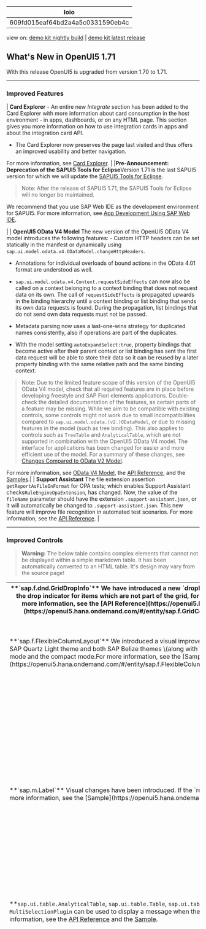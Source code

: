 <!-- loio609fd015eaf64bd2a4a5c0331590eb4c -->

| loio |
| -----|
| 609fd015eaf64bd2a4a5c0331590eb4c |

<div id="loio">

view on: [demo kit nightly build](https://openui5nightly.hana.ondemand.com/#/topic/609fd015eaf64bd2a4a5c0331590eb4c) | [demo kit latest release](https://openui5.hana.ondemand.com/#/topic/609fd015eaf64bd2a4a5c0331590eb4c)</div>

## What's New in OpenUI5 1.71

With this release OpenUI5 is upgraded from version 1.70 to 1.71.

***

<a name="loio609fd015eaf64bd2a4a5c0331590eb4c__section_qwl_pb5_zcb"/>

### Improved Features

| **Card Explorer** -   An entire new *Integrate* section has been added to the Card Explorer with more information about card consumption in the host environment - in apps, dashboards, or on any HTML page. This section gives you more information on how to use integration cards in apps and about the integration card API.

-   The Card Explorer now preserves the page last visited and thus offers an improved usability and better navigation.

 For more information, see [Card Explorer](https://openui5.hana.ondemand.com/test-resources/sap/ui/integration/demokit/cardExplorer/index.html). |
|**Pre-Announcement: Deprecation of the SAPUI5 Tools for Eclipse**Version 1.71 is the last SAPUI5 version for which we will update the [SAPUI5 Tools for Eclipse](https://tools.hana.ondemand.com/#sapui5).

> Note:
> After the release of SAPUI5 1.71, the SAPUI5 Tools for Eclipse will no longer be maintained.
> 
> 

We recommend that you use SAP Web IDE as the development environment for SAPUI5. For more information, see [App Development Using SAP Web IDE](App_Development_Using_SAP_Web_IDE_13ced94.md).

|
| **OpenUI5 OData V4 Model** The new version of the OpenUI5 OData V4 model introduces the following features: -   Custom HTTP headers can be set statically in the manifest or dynamically using `sap.ui.model.odata.v4.ODataModel.changeHttpHeaders`.

-   Annotations for individual overloads of bound actions in the OData 4.01 format are understood as well.

-   `sap.ui.model.odata.v4.Context.requestSideEffects` can now also be called on a context belonging to a context binding that does not request data on its own. The call of `requestSideEffects` is propagated upwards in the binding hierarchy until a context binding or list binding that sends its own data requests is found. During the propagation, list bindings that do not send own data requests must not be passed.

-   Metadata parsing now uses a last-one-wins strategy for duplicated names consistently, also if operations are part of the duplicates.

-   With the model setting `autoExpandSelect:true`, property bindings that become active after their parent context or list binding has sent the first data request will be able to store their data so it can be reused by a later property binding with the same relative path and the same binding context.


 > Note:
> Due to the limited feature scope of this version of the OpenUI5 OData V4 model, check that all required features are in place before developing freestyle and SAP Fiori elements applications. Double-check the detailed documentation of the features, as certain parts of a feature may be missing. While we aim to be compatible with existing controls, some controls might not work due to small incompatibilities compared to `sap.ui.model.odata.(v2.)ODataModel`, or due to missing features in the model \(such as tree binding\). This also applies to controls such as `TreeTable` and `AnalyticalTable`, which are not supported in combination with the OpenUI5 OData V4 model. The interface for applications has been changed for easier and more efficient use of the model. For a summary of these changes, see [Changes Compared to OData V2 Model](Changes_Compared_to_OData_V2_Model_abd4d7c.md).
> 
> 

 For more information, see [OData V4 Model](OData_V4_Model_5de13cf.md), the [API Reference](https://openui5.hana.ondemand.com/#/api/sap.ui.model.odata.v4), and the [Samples](https://openui5.hana.ondemand.com/#/entity/sap.ui.model.odata.v4.ODataModel).|
| **Support Assistant** The file extension assertion `getReportAsFileInFormat` for OPA tests; which enables Support Assistant checks`RuleEngineOpaExtension`, has changed. Now, the value of the `fileName` parameter should have the extension `.support-assistant.json`, or it will automatically be changed to `.support-assistant.json`. This new feature will improve file recognition in automated test scenarios. For more information, see the [API Reference](https://openui5.hana.ondemand.com/#/api/sap.ui.core.support.RuleEngineOpaAssertions/methods/sap.ui.core.support.RuleEngineOpaAssertions.getReportAsFileInFormat). |

***

<a name="loio609fd015eaf64bd2a4a5c0331590eb4c__section_rqn_wd5_zcb"/>

### Improved Controls

 > **Warning:** The below table contains complex elements that cannot not be displayed within a simple markdown table. It has been automatically converted to an HTML table. It's design may vary from the source page!

<table>
	<thead>
		<tr>
			<th> **`sap.f.dnd.GridDropInfo`** We have introduced a new `dropIndicatorSize` property. It allows the app developer to specify the size of the drop indicator for items which are not part of the grid, for example, if a flat list item is dragged over an `sap.f.GridContainer`. For more information, see the [API Reference](https://openui5.hana.ondemand.com/#/api/sap.f.dnd.GridDropInfo) and the [Sample](https://openui5.hana.ondemand.com/#/entity/sap.f.GridContainer/sample/sap.f.sample.GridContainerDragAndDropFromList). </th>
		<tr>
			<td> **`sap.f.FlexibleColumnLayout`** We introduced a visual improvement of the column separator to enhance its visibility. It is applied to the SAP Quartz Light theme and both SAP Belize themes \(along with the high-contrast themes\), and there are no differences between the cozy mode and the compact mode.For more information, see the [Sample](https://openui5.hana.ondemand.com/#/entity/sap.f.FlexibleColumnLayout/sample/sap.f.sample.FlexibleColumnLayoutWithTwoColumnStart). </td>
			<td> **`sap.f.GridContainer`** This control is no longer experimental, but some properties, methods, and aggregations are still in experimental state.For more information, see the [API Reference](https://openui5.hana.ondemand.com/#/api/sap.f.GridContainer). </td>
			<td> **`sap.m.Dialog, sap.m.IconTabBar`, and `sap.m.Input`** Visual improvements based on the latest SAP Fiori Design Guidelines were implemented for the SAP Quartz Light theme.

 -   `sap.m.Dialog` - button stretching on mobile phones has been removed.
 -   `sap.m.Input` - `Success` semantic state border is now 1 px for both the SAP Quartz Light and SAP Belize themes.
 -   `sap.m.IconTabBar` - top, right, and left shadows are hidden. The bottom shadow is visible over the content, and the bottom border has been removed.
			</td>
		</tr>
		<tr>
			<td> **`sap.m.Label`** Visual changes have been introduced. If the `required` property is set to `true`, the asterisk is now smaller and darker. For more information, see the [Sample](https://openui5.hana.ondemand.com/#/entity/sap.m.Label/sample/sap.m.sample.Label). </td>
			<td> **`sap.m.Link`** A new key user adaptation/SAPUI5 flexibility feature now enables the `target` property to be changed in the UI Adaptation mode if the `href` property is set. For more information, see the [Samples](https://openui5.hana.ondemand.com/#/entity/sap.m.Link). </td>
			<td> **`sap.m.PlanningCalendar`** We have changed the look of the `sap.m.PlanningCalendar`. The header part is now aligned with the one of `sap.m.SinglePlanningCalendar` to have a similar experience when interacting with the two controls. For more information, see the [Sample](https://openui5.hana.ondemand.com/#/entity/sap.m.PlanningCalendar/sample/sap.m.sample.PlanningCalendarModifyAppointments). </td>
			<td> **`sap.m.SelectDialog`** We have updated the behavior of the `sap.m.SelectDialog` when the single selection mode has the `rememberSelections` property set to `true`. Now the user can close the `SelectDialog` by pressing the already selected item from a single selection dialog. This means that the users no longer need to press *Cancel*, if they have opened the `SelectDialog` for a second time to check what was previously selected. For more information, see the [API Reference](https://openui5.hana.ondemand.com/#/api/sap.m.SelectDialog) and the [Sample](https://openui5.hana.ondemand.com/#/entity/sap.m.SelectDialog). </td>
			<td> **`sap.m.SinglePlanningCalendar`** A new `viewChange` event has been introduced, which is fired when the user changes the view of the control. For more information, see the [API Reference](https://openui5.hana.ondemand.com/#/api/sap.m.SinglePlanningCalendar) and the [Sample](https://openui5.hana.ondemand.com/#/entity/sap.m.SinglePlanningCalendar/sample/sap.m.sample.SinglePlanningCalendar). </td>
			<td> **`sap.m.TableSelectDialog`** The new `resizable` and `draggable` properties have been introduced which affect the desktop mode. They allow the `TableSelectDialog` to be dragged and resized. For more information, see the [API Reference](https://openui5.hana.ondemand.com/#/api/sap.m.TableSelectDialog) and the [Sample](https://openui5.hana.ondemand.com/#/entity/sap.m.TableSelectDialog/sample/sap.m.sample.TableSelectDialog). </td>
			<td> **`sap.m.ViewSettingsDialog`** We have improved the user experience of the search. When there are no items matching the search criteria, the *Select All* checkbox is disabled. For more information, see the [API Reference](https://openui5.hana.ondemand.com/#/api/sap.m.ViewSettingsDialog). </td>
			<td> **`sap.ui.integration.widgets.Card`**

 -   Static resource handling improvements have been introduced. Relative URLs for static resources \(i18n files, icons, and images\) inside the manifest can now be resolved based on the provided path in the `baseURL` property. This property helps to resolve the card bundle resource locations, in cases when the card manifest is provided as an object.
 -   We have introduced a new `withCredentials` boolean property for the `sap.ui.integration.widgets.Card`’s manifest. It is part of the `request` property. It indicates whether cross-site requests should be made using credentials or not.


 For more information, see the [API Reference](https://openui5.hana.ondemand.com/#/api/sap.ui.integration.widgets.Card). </td>
		</tr>
		<tr>
			<td>**`sap.ui.table.AnalyticalTable`, `sap.ui.table.Table`, `sap.ui.table.TreeTable`**The new `enableNotification` property of `MultiSelectionPlugin` can be used to display a message when the limit of rows that has been selected at the same time is reached.For more information, see the [API Reference](https://openui5.hana.ondemand.com/#/api/sap.ui.table.plugins.MultiSelectionPlugin) and the [Sample](https://openui5.hana.ondemand.com/#/entity/sap.ui.table.Table/sample/sap.ui.table.sample.MultiSelectionPlugin).</td>
	</tbody>
</table>

